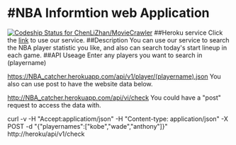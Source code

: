 #NBA Informtion web Application
=============================
[ ![Codeship Status for ChenLiZhan/MovieCrawler](https://codeship.com/projects/b23a7d90-4a4e-0132-e0ce-3a47b25aadbc/status)](http://codeship.com/project/)
##Heroku service
Click the [link](https://NBA_catcher.herokuapp.com/) to use our service.
##Description
You can use our service to search the NBA player statistic you like, and also can search today's start lineup in each game.
##API Useage
Enter any players you want to search in (playername)

  https://NBA_catcher.herokuapp.com/api/v1/player/(playername).json
You also can use post to have the website data below.

  http://NBA_catcher.herokuapp.com/api/vi/check
You could have a "post" request to access the data with.

  curl -v -H "Accept:applicatiom/json" -H "Content-type: application/json" -X
  POST -d "{\"playernames\":[\"kobe\",\"wade\",\"anthony\"]}" http://heroku/api/v1/check
